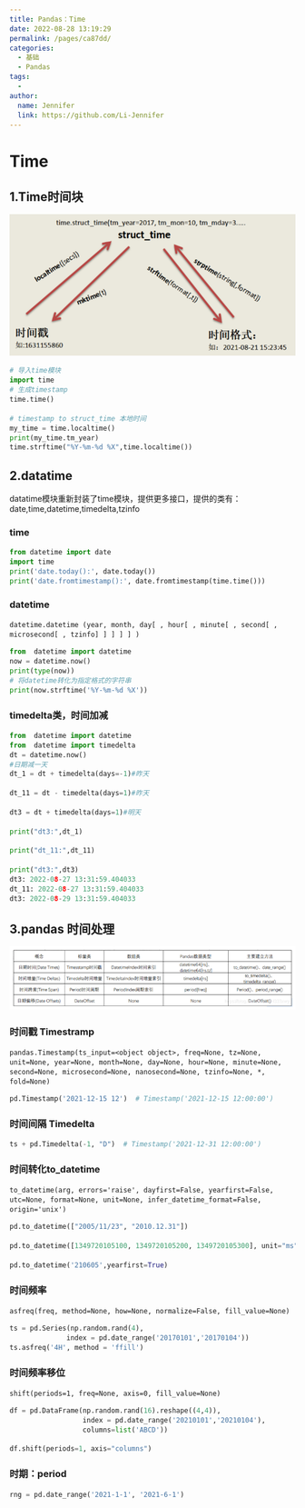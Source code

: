 ```yaml
---
title: Pandas：Time
date: 2022-08-28 13:19:29
permalink: /pages/ca87dd/
categories:
  - 基础
  - Pandas
tags:
  - 
author: 
  name: Jennifer
  link: https://github.com/Li-Jennifer
---
```

# Time
## 1.Time时间块
![](attachments/截屏2022-08-28%20下午1.22.13.png)
```python
# 导入time模块
import time
# 生成timestamp
time.time()

# timestamp to struct_time 本地时间
my_time = time.localtime()
print(my_time.tm_year)
time.strftime("%Y-%m-%d %X",time.localtime())
```
## 2.datatime
datatime模块重新封装了time模块，提供更多接口，提供的类有：date,time,datetime,timedelta,tzinfo
### time
```python
from datetime import date
import time
print('date.today():', date.today())
print('date.fromtimestamp():', date.fromtimestamp(time.time()))

```
### datetime
`datetime.datetime (year, month, day[ , hour[ , minute[ , second[ , microsecond[ , tzinfo] ] ] ] ] )`
```python
from  datetime import datetime
now = datetime.now()
print(type(now))
# 将datetime转化为指定格式的字符串
print(now.strftime('%Y-%m-%d %X'))
```
### timedelta类，时间加减
```python
from  datetime import datetime
from  datetime import timedelta
dt = datetime.now()
#日期减一天
dt_1 = dt + timedelta(days=-1)#昨天

dt_11 = dt - timedelta(days=1)#昨天

dt3 = dt + timedelta(days=1)#明天

print("dt3:",dt_1)

print("dt_11:",dt_11)

print("dt3:",dt3)
dt3: 2022-08-27 13:31:59.404033
dt_11: 2022-08-27 13:31:59.404033
dt3: 2022-08-29 13:31:59.404033
```

## 3.pandas 时间处理
![](attachments/截屏2022-08-28%20下午1.28.51.png)
### 时间戳 Timestramp
`pandas.Timestamp(ts_input=<object object>, freq=None, tz=None, unit=None, year=None, month=None, day=None, hour=None, minute=None, second=None, microsecond=None, nanosecond=None, tzinfo=None, *, fold=None)`
```python
pd.Timestamp('2021-12-15 12')  # Timestamp('2021-12-15 12:00:00')
```
### 时间间隔 Timedelta
```python
ts + pd.Timedelta(-1, "D")  # Timestamp('2021-12-31 12:00:00')
```
### 时间转化to_datetime
`to_datetime(arg, errors='raise', dayfirst=False, yearfirst=False, utc=None, format=None, unit=None, infer_datetime_format=False, origin='unix')`
```python
pd.to_datetime(["2005/11/23", "2010.12.31"])

pd.to_datetime([1349720105100, 1349720105200, 1349720105300], unit="ms")

pd.to_datetime('210605',yearfirst=True)
```
### 时间频率
`asfreq(freq, method=None, how=None, normalize=False, fill_value=None)`
```python
ts = pd.Series(np.random.rand(4),
              index = pd.date_range('20170101','20170104'))
ts.asfreq('4H', method = 'ffill')
```
### 时间频率移位
`shift(periods=1, freq=None, axis=0, fill_value=None)`
```python
df = pd.DataFrame(np.random.rand(16).reshape((4,4)), 
                  index = pd.date_range('20210101','20210104'),
                  columns=list('ABCD'))
                  
df.shift(periods=1, axis="columns")
```
### 时期：period
```python
rng = pd.date_range('2021-1-1', '2021-6-1')

```